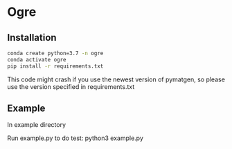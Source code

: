 # Ogre
## Installation
```bash
conda create python=3.7 -n ogre
conda activate ogre
pip install -r requirements.txt
```
This code might crash if you use the newest version of pymatgen, so please use the version specified in requirements.txt

## Example
In example directory

Run example.py to do test: python3 example.py
